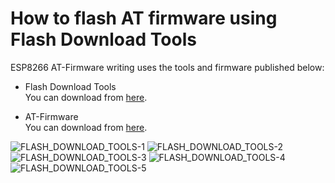 # How to flash AT firmware using Flash Download Tools

ESP8266 AT-Firmware writing uses the tools and firmware published below:   

- Flash Download Tools   
You can download from [here](http://www.espressif.com/en/support/download/other-tools).   

- AT-Firmware   
You can download from [here](https://github.com/espressif/ESP8266_NONOS_SDK/tags).   

![FLASH_DOWNLOAD_TOOLS-1](https://user-images.githubusercontent.com/6020549/233518393-50a92b0c-91ae-463e-8221-bc92657aedd7.jpg)
![FLASH_DOWNLOAD_TOOLS-2](https://user-images.githubusercontent.com/6020549/233518381-06a574b7-5ff5-4b0d-b0a6-15a0a7d1256f.jpg)
![FLASH_DOWNLOAD_TOOLS-3](https://user-images.githubusercontent.com/6020549/233518384-f3b4a556-dc46-4b00-ac69-f801c67d40a0.jpg)
![FLASH_DOWNLOAD_TOOLS-4](https://user-images.githubusercontent.com/6020549/233518389-cbecb778-7d5e-4a61-aca6-f5d7386350bd.jpg)
![FLASH_DOWNLOAD_TOOLS-5](https://user-images.githubusercontent.com/6020549/233518390-bafda620-6a90-48de-ba7f-d96ceb8d810b.jpg)
